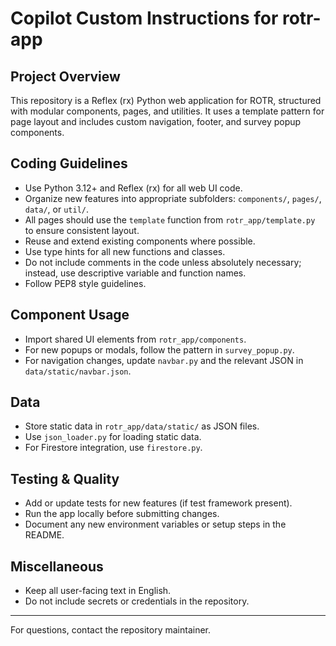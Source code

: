 # Copilot Custom Instructions for rotr-app

## Project Overview
This repository is a Reflex (rx) Python web application for ROTR, structured with modular components, pages, and utilities. It uses a template pattern for page layout and includes custom navigation, footer, and survey popup components.

## Coding Guidelines
- Use Python 3.12+ and Reflex (rx) for all web UI code.
- Organize new features into appropriate subfolders: `components/`, `pages/`, `data/`, or `util/`.
- All pages should use the `template` function from `rotr_app/template.py` to ensure consistent layout.
- Reuse and extend existing components where possible.
- Use type hints for all new functions and classes.
- Do not include comments in the code unless absolutely necessary; instead, use descriptive variable and function names.
- Follow PEP8 style guidelines.

## Component Usage
- Import shared UI elements from `rotr_app/components`.
- For new popups or modals, follow the pattern in `survey_popup.py`.
- For navigation changes, update `navbar.py` and the relevant JSON in `data/static/navbar.json`.

## Data
- Store static data in `rotr_app/data/static/` as JSON files.
- Use `json_loader.py` for loading static data.
- For Firestore integration, use `firestore.py`.

## Testing & Quality
- Add or update tests for new features (if test framework present).
- Run the app locally before submitting changes.
- Document any new environment variables or setup steps in the README.

## Miscellaneous
- Keep all user-facing text in English.
- Do not include secrets or credentials in the repository.

---
For questions, contact the repository maintainer.
